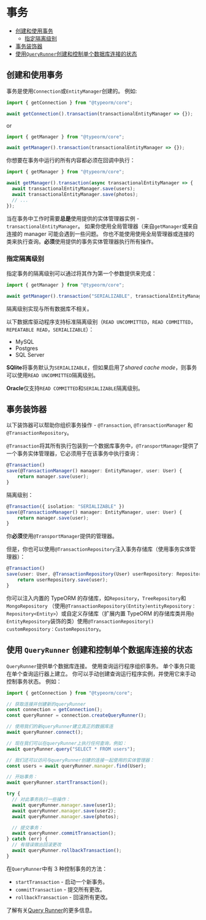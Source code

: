 # 事务

  * [创建和使用事务](#创建和使用事务)
    * [指定隔离级别](#指定隔离级别)
  * [事务装饰器](#事务装饰器)
  * [使用`QueryRunner`创建和控制单个数据库连接的状态](#使用`QueryRunner`创建和控制单个数据库连接的状态)

## 创建和使用事务

事务是使用`Connection`或`EntityManager`创建的。
例如:

```typescript
import { getConnection } from "@typeorm/core";

await getConnection().transaction(transactionalEntityManager => {});
```

or

```typescript
import { getManager } from "@typeorm/core";

await getManager().transaction(transactionalEntityManager => {});
```

你想要在事务中运行的所有内容都必须在回调中执行：

```typescript
import { getManager } from "@typeorm/core";

await getManager().transaction(async transactionalEntityManager => {
  await transactionalEntityManager.save(users);
  await transactionalEntityManager.save(photos);
  // ...
});
```

当在事务中工作时需要**总是**使用提供的实体管理器实例 - `transactionalEntityManager`。
如果你使用全局管理器（来自`getManager`或来自连接的 manager 可能会遇到一些问题。
你也不能使用使用全局管理器或连接的类来执行查询。**必须**使用提供的事务实体管理器执行所有操作。

### 指定隔离级别

指定事务的隔离级别可以通过将其作为第一个参数提供来完成：

```typescript
import { getManager } from "@typeorm/core";

await getManager().transaction("SERIALIZABLE", transactionalEntityManager => {});
```

隔离级别实现与所有数据库不相关。

以下数据库驱动程序支持标准隔离级别（`READ UNCOMMITTED`，`READ COMMITTED`，`REPEATABLE READ`，`SERIALIZABLE`）：

- MySQL
- Postgres
- SQL Server

**SQlite**将事务默认为`SERIALIZABLE`，但如果启用了*shared cache mode*，则事务可以使用`READ UNCOMMITTED`隔离级别。

**Oracle**仅支持`READ COMMITTED`和`SERIALIZABLE`隔离级别。

## 事务装饰器

以下装饰器可以帮助你组织事务操作 - `@Transaction`, `@TransactionManager` 和 `@TransactionRepository`。

`@Transaction`将其所有执行包装到一个数据库事务中，`@TransportManager`提供了一个事务实体管理器，它必须用于在该事务中执行查询：

```typescript
@Transaction()
save(@TransactionManager() manager: EntityManager, user: User) {
    return manager.save(user);
}
```

隔离级别：

```typescript
@Transaction({ isolation: "SERIALIZABLE" })
save(@TransactionManager() manager: EntityManager, user: User) {
    return manager.save(user);
}
```

你**必须**使用`@TransportManager`提供的管理器。

但是，你也可以使用`@TransactionRepository`注入事务存储库（使用事务实体管理器）：

```typescript
@Transaction()
save(user: User, @TransactionRepository(User) userRepository: Repository<User>) {
    return userRepository.save(user);
}
```

你可以注入内置的 TypeORM 的存储库，如`Repository`，`TreeRepository`和`MongoRepository`
（使用`@TransactionRepository(Entity)entityRepository：Repository<Entity>`）或自定义存储库（扩展内置 TypeORM 的存储库类并用`@ EntityRepository`装饰的类）使用`@TransactionRepository() customRepository：CustomRepository`。

## 使用 `QueryRunner` 创建和控制单个数据库连接的状态

`QueryRunner`提供单个数据库连接。
使用查询运行程序组织事务。
单个事务只能在单个查询运行器上建立。
你可以手动创建查询运行程序实例，并使用它来手动控制事务状态。
例如：

```typescript
import { getConnection } from "@typeorm/core";

// 获取连接并创建新的queryRunner
const connection = getConnection();
const queryRunner = connection.createQueryRunner();

// 使用我们的新queryRunner建立真正的数据库连
await queryRunner.connect();

// 现在我们可以在queryRunner上执行任何查询，例如：
await queryRunner.query("SELECT * FROM users");

// 我们还可以访问与queryRunner创建的连接一起使用的实体管理器：
const users = await queryRunner.manager.find(User);

// 开始事务：
await queryRunner.startTransaction();

try {
  // 对此事务执行一些操作：
  await queryRunner.manager.save(user1);
  await queryRunner.manager.save(user2);
  await queryRunner.manager.save(photos);

  // 提交事务：
  await queryRunner.commitTransaction();
} catch (err) {
  // 有错误做出回滚更改
  await queryRunner.rollbackTransaction();
}
```

在`QueryRunner`中有 3 种控制事务的方法：

- `startTransaction` - 启动一个新事务。
- `commitTransaction` - 提交所有更改。
- `rollbackTransaction` - 回滚所有更改。

了解有关[Query Runner](./query-runner.md)的更多信息。
